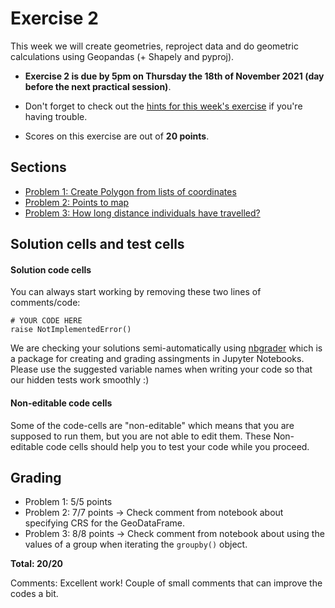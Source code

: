 # Exercise 2

This week we will create geometries, reproject data and do geometric calculations using Geopandas (+ Shapely and pyproj).


- **Exercise 2 is due by 5pm on Thursday the 18th of November 2021 (day before the next practical session)**.

- Don't forget to check out the [hints for this week's exercise](https://autogis-site.readthedocs.io/en/latest/lessons/L2/exercise-2.html#hints) if you're having trouble.

- Scores on this exercise are out of **20 points**.

## Sections

 - [Problem 1: Create Polygon from lists of coordinates](Exercise-2-problem-1.ipynb)
 - [Problem 2: Points to map](Exercise-2-problem-2.ipynb)
 - [Problem 3: How long distance individuals have travelled?](Exercise-2-problem-3.ipynb)
 
 
## Solution cells and test cells

#### Solution code cells
You can always start working by removing these two lines of comments/code: 

```
# YOUR CODE HERE
raise NotImplementedError()
```
We are checking your solutions semi-automatically using [nbgrader](https://nbgrader.readthedocs.io/en/stable/index.html#) which is a package for creating and grading assingments in Jupyter Notebooks. Please use the suggested variable names when writing your code so that our hidden tests work smoothly :)

#### Non-editable code cells
Some of the code-cells are "non-editable" which means that you are supposed to run them, but you are not able to edit them. These Non-editable code cells should help you to test your code while you proceed. 

## Grading

- Problem 1: 5/5 points
- Problem 2: 7/7 points -> Check comment from notebook about specifying CRS for the GeoDataFrame.
- Problem 3: 8/8 points -> Check comment from notebook about using the values of a group when iterating the `groupby()` object.

**Total: 20/20**

Comments: Excellent work! Couple of small comments that can improve the codes a bit. 

 
 
 
  

